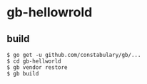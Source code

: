 # gb-hellowrold

## build


```
$ go get -u github.com/constabulary/gb/...
$ cd gb-hellworld
$ gb vendor restore
$ gb build
```
